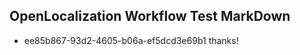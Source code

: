 ## OpenLocalization Workflow Test MarkDown

* ee85b867-93d2-4605-b06a-ef5dcd3e69b1 
thanks!



<!--HONumber=Jan16_HO3-->
